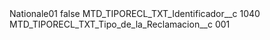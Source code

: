 <?xml version="1.0" encoding="UTF-8"?>
<CustomMetadata xmlns="http://soap.sforce.com/2006/04/metadata" xmlns:xsi="http://www.w3.org/2001/XMLSchema-instance" xmlns:xsd="http://www.w3.org/2001/XMLSchema">
    <label>Nationale01</label>
    <protected>false</protected>
    <values>
        <field>MTD_TIPORECL_TXT_Identificador__c</field>
        <value xsi:type="xsd:string">1040</value>
    </values>
    <values>
        <field>MTD_TIPORECL_TXT_Tipo_de_la_Reclamacion__c</field>
        <value xsi:type="xsd:string">001</value>
    </values>
</CustomMetadata>
